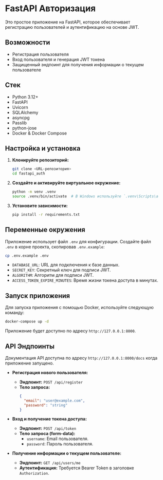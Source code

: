 # FastAPI Авторизация

Это простое приложение на FastAPI, которое обеспечивает регистрацию пользователей и аутентификацию на основе JWT.

## Возможности

- Регистрация пользователя
- Вход пользователя и генерация JWT токена
- Защищенный эндпоинт для получения информации о текущем пользователе


## Стек

- Python 3.12+
- FastAPI
- Uvicorn
- SQLAlchemy
- asyncpg
- Passlib 
- python-jose
- Docker & Docker Compose

## Настройка и установка

1.  **Клонируйте репозиторий:**
    ```bash
    git clone <URL-репозитория>
    cd fastapi_auth
    ```

2.  **Создайте и активируйте виртуальное окружение:**
    ```bash
    python -m venv .venv
    source .venv/bin/activate  # В Windows используйте `.venv\Scripts\activate`
    ```

3.  **Установите зависимости:**
    ```bash
    pip install -r requirements.txt
    ```

## Переменные окружения

Приложение использует файл `.env` для конфигурации. Создайте файл `.env` в корне проекта, скопировав `.env.example`:

```bash
cp .env.example .env
```

- `DATABASE_URL`: URL для подключения к базе данных.
- `SECRET_KEY`: Секретный ключ для подписи JWT.
- `ALGORITHM`: Алгоритм для подписи JWT.
- `ACCESS_TOKEN_EXPIRE_MINUTES`: Время жизни токена доступа в минутах.


## Запуск приложения

Для запуска приложения с помощью Docker, используйте следующую команду:

```bash
docker-compose up -d
```

Приложение будет доступно по адресу `http://127.0.0.1:8000`.

## API Эндпоинты

Документация API доступна по адресу `http://127.0.0.1:8000/docs` когда приложение запущено.

- **Регистрация нового пользователя:**
  - **Эндпоинт:** `POST /api/register`
  - **Тело запроса:**
    ```json
    {
      "email": "user@example.com",
      "password": "string"
    }
    ```

- **Вход и получение токена доступа:**
  - **Эндпоинт:** `POST /api/token`
  - **Тело запроса (form-data):**
    - `username`: Email пользователя.
    - `password`: Пароль пользователя.

- **Получение информации о текущем пользователе:**
  - **Эндпоинт:** `GET /api/users/me`
  - **Аутентификация:** Требуется Bearer Token в заголовке `Authorization`.